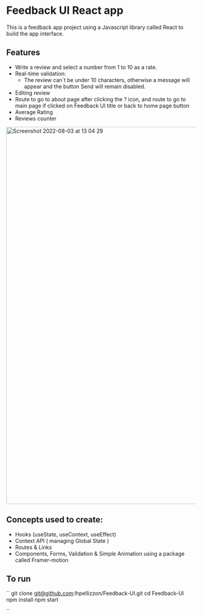 # Feedback UI React app

This is a feedback app project using a Javascript library called React to build the app interface.

## Features
- Write a review and select a number from 1 to 10 as a rate.
- Real-time validation:
  - The review can`t be under 10 characters, otherwise a message will appear and the button Send will remain disabled.
- Editing review 
- Route to go to about page after clicking the ? icon, and route to go to main page if clicked on Feedback UI title or back to home page button
- Average Rating
- Reviews counter

<img width="1000" alt="Screenshot 2022-08-03 at 13 04 29" src="https://user-images.githubusercontent.com/92530249/182606770-5d6c038e-f730-4d64-99de-b936bc30a709.png">


## Concepts used to create:
- Hooks (useState, useContext, useEffect)
- Context API ( managing Global State )
- Routes & Links 
- Components, Forms, Validation & Simple Animation using a package called Framer-motion

## To run
``
git clone git@github.com:lhpellizzon/Feedback-UI.git
cd Feedback-UI
npm install
npm start

``
